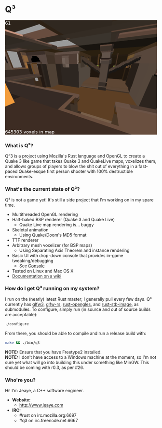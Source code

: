 Q³
===
![Screenshot](pics/012_1_no_wire.png)

### What is Q³?
Q^3 is a project using Mozilla's Rust language and OpenGL to create a Quake 3 like game that takes 
Quake 3 and QuakeLive maps, voxelizes them, and allows groups of players to blow the shit out 
of everything in a fast-paced Quake-esque first person shooter with 100% destructible environments.

### What's the current state of Q³?
Q³ is not a game yet! It's still a side project that I'm working on in my spare time.  
* Multithreaded OpenGL rendering
* Half-baked BSP renderer (Quake 3 and Quake Live)
  * Quake Live map rendering is... buggy
* Skeletal animation
  * Using Quake/Doom's MD5 format
* TTF renderer
* Arbitrary mesh voxelizer (for BSP maps)
  * Using Separating Axis Theorem and instance rendering
* Basic UI with drop-down console that provides in-game tweaking/debugging
  * See [Console](https://github.com/Jeaye/q3/wiki/Console)
* Tested on Linux and Mac OS X
* [Documentation on a wiki](https://github.com/Jeaye/q3/wiki)

### How do I get Q³ running on my system?
I run on the (nearly) latest Rust master; I generally pull every few days. Q³ currently has 
[glfw3](https://github.com/glfw/glfw), 
[glfw-rs](https://github.com/Jeaye/glfw-rs), 
[rust-opengles](https://github.com/Jeaye/rust-opengles), and 
[rust-stb-image](https://github.com/mozilla-servo/rust-stb-image), 
as submodules. To configure, simply run (in source and out of source builds are acceptable):  
```bash
./configure
```
From there, you should be able to compile and run a release build with:  
```bash
make && ./bin/q3
```
**NOTE:** Ensure that you have Freetype2 installed.  
**NOTE:** I don't have access to a Windows machine at the moment, so I'm not sure yet what will go into building 
this under something like MinGW. This should be coming with r0.3, as per #26.


### Who're you?
Hi! I'm Jeaye, a C++ software engineer.  
* **Website:**
  * http://www.jeaye.com
* **IRC:**
  * #rust on irc.mozilla.org:6697 
  * #q3 on irc.freenode.net:6667 

